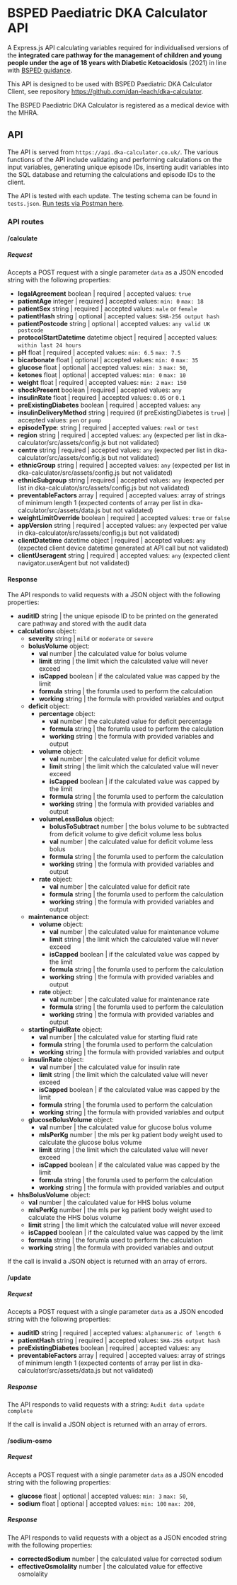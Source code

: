 # BSPED Paediatric DKA Calculator API

A Express.js API calculating variables required for individualised versions of the **integrated care pathway for the management of children and young people under the age of 18 years with Diabetic Ketoacidosis** (2021) in line with [BSPED guidance](https://www.bsped.org.uk/clinical-resources/bsped-dka-guidelines/).

This API is designed to be used with BSPED Paediatric DKA Calculator Client, see repository <https://github.com/dan-leach/dka-calculator>.

The BSPED Paediatric DKA Calculator is registered as a medical device with the MHRA.

## API

The API is served from `https://api.dka-calculator.co.uk/`. The various functions of the API include validating and performing calculations on the input variables, generating unique episode IDs, inserting audit variables into the SQL database and returning the calculations and episode IDs to the client.

The API is tested with each update. The testing schema can be found in `tests.json`. [Run tests via Postman here](https://universal-capsule-155462.postman.co/workspace/dka-calculator-api~e0a7b736-5f9f-4f56-881c-c2e0cad82ec4/run/create?collection=14785026-e21a63d3-1d02-44e0-acf0-606e604a5ece&type=manual-run&tab=functional).

### API routes

#### /calculate

##### Request

Accepts a POST request with a single parameter `data` as a JSON encoded string with the following properties:

- **legalAgreement** boolean | required | accepted values: `true`
- **patientAge** integer | required | accepted values: `min: 0` `max: 18`
- **patientSex** string | required | accepted values: `male` or `female`
- **patientHash** string | optional | accepted values: `SHA-256 output hash`
- **patientPostcode** string | optional | accepted values: `any valid UK postcode`
- **protocolStartDatetime** datetime object | required | accepted values: `within last 24 hours`
- **pH** float | required | accepted values: `min: 6.5` `max: 7.5`
- **bicarbonate** float | optional | accepted values: `min: 0` `max: 35`
- **glucose** float | optional | accepted values: `min: 3` `max: 50`,
- **ketones** float | optional | accepted values: `min: 0` `max: 10`
- **weight** float | required | accepted values: `min: 2` `max: 150`
- **shockPresent** boolean | required | accepted values: `any`
- **insulinRate** float | required | accepted values: `0.05` or `0.1`
- **preExistingDiabetes** boolean | required | accepted values: `any`
- **insulinDeliveryMethod** string | required (if preExistingDiabetes is `true`) | accepted values: `pen` or `pump`
- **episodeType**: string | required | accepted values: `real` or `test`
- **region** string | required | accepted values: `any` (expected per list in dka-calculator/src/assets/config.js but not validated)
- **centre** string | required | accepted values: `any` (expected per list in dka-calculator/src/assets/config.js but not validated)
- **ethnicGroup** string | required | accepted values: `any` (expected per list in dka-calculator/src/assets/config.js but not validated)
- **ethnicSubgroup** string | required | accepted values: `any` (expected per list in dka-calculator/src/assets/config.js but not validated)
- **preventableFactors** array | required | accepted values: array of strings of minimum length 1 (expected contents of array per list in dka-calculator/src/assets/data.js but not validated)
- **weightLimitOverride** boolean | required | accepted values: `true` or `false`
- **appVersion** string | required | accepted values: `any` (expected per value in dka-calculator/src/assets/config.js but not validated)
- **clientDatetime** datetime object | required | accepted values: `any` (expected client device datetime generated at API call but not validated)
- **clientUseragent** string | required | accepted values: `any` (expected client navigator.userAgent but not validated)

#### Response

The API responds to valid requests with a JSON object with the following properties:

- **auditID** string | the unique episode ID to be printed on the generated care pathway and stored with the audit data
- **calculations** object:
  - **severity** string | `mild` or `moderate` or `severe`
  - **bolusVolume** object:
    - **val** number | the calculated value for bolus volume
    - **limit** string | the limit which the calculated value will never exceed
    - **isCapped** boolean | if the calculated value was capped by the limit
    - **formula** string | the forumla used to perform the calculation
    - **working** string | the formula with provided variables and output
  - **deficit** object:
    - **percentage** object:
      - **val** number | the calculated value for deficit percentage
      - **formula** string | the forumla used to perform the calculation
      - **working** string | the formula with provided variables and output
    - **volume** object:
      - **val** number | the calculated value for deficit volume
      - **limit** string | the limit which the calculated value will never exceed
      - **isCapped** boolean | if the calculated value was capped by the limit
      - **formula** string | the forumla used to perform the calculation
      - **working** string | the formula with provided variables and output
    - **volumeLessBolus** object:
      - **bolusToSubtract** number | the bolus volume to be subtracted from deficit volume to give deficit volume less bolus
      - **val** number | the calculated value for deficit volume less bolus
      - **formula** string | the forumla used to perform the calculation
      - **working** string | the formula with provided variables and output
    - **rate** object:
      - **val** number | the calculated value for deficit rate
      - **formula** string | the forumla used to perform the calculation
      - **working** string | the formula with provided variables and output
  - **maintenance** object:
    - **volume** object:
      - **val** number | the calculated value for maintenance volume
      - **limit** string | the limit which the calculated value will never exceed
      - **isCapped** boolean | if the calculated value was capped by the limit
      - **formula** string | the forumla used to perform the calculation
      - **working** string | the formula with provided variables and output
    - **rate** object:
      - **val** number | the calculated value for maintenance rate
      - **formula** string | the forumla used to perform the calculation
      - **working** string | the formula with provided variables and output
  - **startingFluidRate** object:
    - **val** number | the calculated value for starting fluid rate
    - **formula** string | the forumla used to perform the calculation
    - **working** string | the formula with provided variables and output
  - **insulinRate** object:
    - **val** number | the calculated value for insulin rate
    - **limit** string | the limit which the calculated value will never exceed
    - **isCapped** boolean | if the calculated value was capped by the limit
    - **formula** string | the forumla used to perform the calculation
    - **working** string | the formula with provided variables and output
  - **glucoseBolusVolume** object:
    - **val** number | the calculated value for glucose bolus volume
    - **mlsPerKg** number | the mls per kg patient body weight used to calculate the glucose bolus volume
    - **limit** string | the limit which the calculated value will never exceed
    - **isCapped** boolean | if the calculated value was capped by the limit
    - **formula** string | the forumla used to perform the calculation
    - **working** string | the formula with provided variables and output
- **hhsBolusVolume** object:
  - **val** number | the calculated value for HHS bolus volume
  - **mlsPerKg** number | the mls per kg patient body weight used to calculate the HHS bolus volume
  - **limit** string | the limit which the calculated value will never exceed
  - **isCapped** boolean | if the calculated value was capped by the limit
  - **formula** string | the forumla used to perform the calculation
  - **working** string | the formula with provided variables and output

If the call is invalid a JSON object is returned with an array of errors.

#### /update

##### Request

Accepts a POST request with a single parameter `data` as a JSON encoded string with the following properties:

- **auditID** string | required | accepted values: `alphanumeric of length 6`
- **patientHash** string | required | accepted values: `SHA-256 output hash`
- **preExistingDiabetes** boolean | required | accepted values: `any`
- **preventableFactors** array | required | accepted values: array of strings of minimum length 1 (expected contents of array per list in dka-calculator/src/assets/data.js but not validated)

##### Response

The API responds to valid requests with a string: `Audit data update complete`

If the call is invalid a JSON object is returned with an array of errors.

#### /sodium-osmo

##### Request

Accepts a POST request with a single parameter `data` as a JSON encoded string with the following properties:

- **glucose** float | optional | accepted values: `min: 3` `max: 50`,
- **sodium** float | optional | accepted values: `min: 100` `max: 200`,

##### Response

The API responds to valid requests with a object as a JSON encoded string with the following properties:

- **correctedSodium** number | the calculated value for corrected sodium
- **effectiveOsmolality** number | the calculated value for effective osmolality
